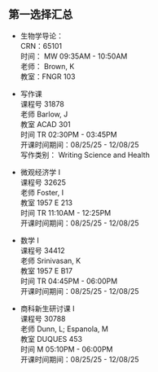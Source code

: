 ## 第一选择汇总
- 生物学导论：  
CRN：65101  
时间： MW 09:35AM - 10:50AM  
老师： Brown, K  
教室：FNGR 103

- 写作课  
 课程号 31878  
老师 Barlow, J  
教室 ACAD 301   
时间 TR 02:30PM - 03:45PM  
开课时间期间：08/25/25 - 12/08/25  
写作类别： Writing Science and Health

- 微观经济学 I  
课程号 32625  
老师 Foster, I  
教室 1957 E 213  
时间  TR 11:10AM - 12:25PM  
开课时间期间：08/25/25 - 12/08/25


- 数学 I  
课程号 34412    
老师 Srinivasan, K     
教室 1957 E B17     
时间 TR 04:45PM - 06:00PM     
开课时间期间：08/25/25 - 12/08/25     


- 商科新生研讨课 I   
课程号 30788    
老师 Dunn, L; Espanola, M  
教室 DUQUES 453  
时间  M 05:10PM - 06:00PM	 
开课时间期间：08/25/25 - 12/08/25  
